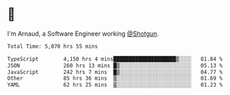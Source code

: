 # 👋

I'm Arnaud, a Software Engineer working [@Shotgun](https://shotgun.live).

<!--START_SECTION:waka-->

```txt
Total Time: 5,070 hrs 55 mins

TypeScript        4,150 hrs 4 mins████████████████████▒░░░░   81.84 %
JSON              260 hrs 13 mins █▒░░░░░░░░░░░░░░░░░░░░░░░   05.13 %
JavaScript        242 hrs 7 mins  █▒░░░░░░░░░░░░░░░░░░░░░░░   04.77 %
Other             85 hrs 36 mins  ▒░░░░░░░░░░░░░░░░░░░░░░░░   01.69 %
YAML              62 hrs 25 mins  ▒░░░░░░░░░░░░░░░░░░░░░░░░   01.23 %
```

<!--END_SECTION:waka-->
